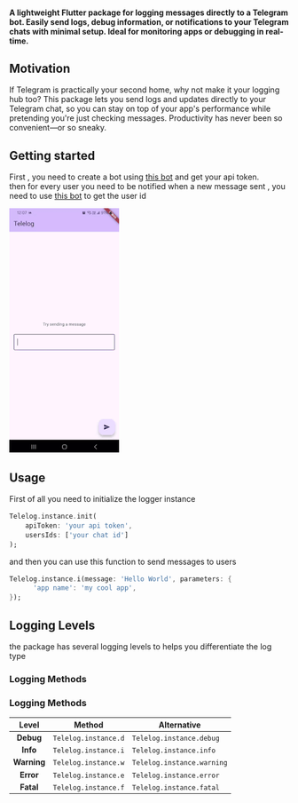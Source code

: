 <!--
This README describes the package. If you publish this package to pub.dev,
this README's contents appear on the landing page for your package.

For information about how to write a good package README, see the guide for
[writing package pages](https://dart.dev/guides/libraries/writing-package-pages).

For general information about developing packages, see the Dart guide for
[creating packages](https://dart.dev/guides/libraries/create-library-packages)
and the Flutter guide for
[developing packages and plugins](https://flutter.dev/developing-packages).
-->

#### A lightweight Flutter package for logging messages directly to a Telegram bot. Easily send logs, debug information, or notifications to your Telegram chats with minimal setup. Ideal for monitoring apps or debugging in real-time.


## Motivation
If Telegram is practically your second home, why not make it your logging hub too? This package lets you send logs and updates directly to your Telegram chat, so you can stay on top of your app's performance while pretending you're just checking messages. Productivity has never been so convenient—or so sneaky.  




## Getting started
First , you need to create a bot using [this bot](https://t.me/BotFather) and get your api token.
<br>
then for every user you need to be notified when a new message sent , you need to use [this bot](https://t.me/userinfobot) to get the user id 
<br>

![](assets/videos/trail.gif)

## Usage
First of all you need to initialize the logger instance
```dart
Telelog.instance.init(
    apiToken: 'your api token',
    usersIds: ['your chat id']
);
```

and then you can use this function to send messages to users

```dart
Telelog.instance.i(message: 'Hello World', parameters: {
      'app name': 'my cool app',
});
```

## Logging Levels

the package has several logging levels to helps you differentiate the log type 

### Logging Methods
### Logging Methods

| **Level**  | **Method**                             | **Alternative**          |
|:----------:|----------------------------------------|--------------------------|
| **Debug**  | `Telelog.instance.d`                  | `Telelog.instance.debug` |
| **Info**   | `Telelog.instance.i`                  | `Telelog.instance.info`  |
| **Warning**| `Telelog.instance.w`                  | `Telelog.instance.warning` |
| **Error**  | `Telelog.instance.e`                  | `Telelog.instance.error` |
| **Fatal**  | `Telelog.instance.f`                  | `Telelog.instance.fatal` |
  
